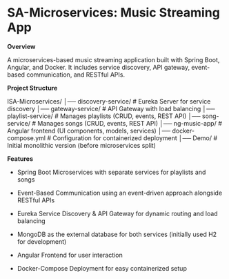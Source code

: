 # SA-Microservices: Music Streaming App

**Overview**

A microservices-based music streaming application built with Spring Boot, Angular, and Docker. It includes service discovery, API gateway, event-based communication, and RESTful APIs.

**Project Structure**

ISA-Microservices/
│── discovery-service/    # Eureka Server for service discovery
│── gateway-service/      # API Gateway with load balancing
│── playlist-service/     # Manages playlists (CRUD, events, REST API)
│── song-service/         # Manages songs (CRUD, events, REST API)
│── ng-music-app/         # Angular frontend (UI components, models, services)
│── docker-compose.yml    # Configuration for containerized deployment
│── Demo/                 # Initial monolithic version (before microservices split)

**Features**

- Spring Boot Microservices with separate services for playlists and songs

- Event-Based Communication using an event-driven approach alongside RESTful APIs

- Eureka Service Discovery & API Gateway for dynamic routing and load balancing

- MongoDB as the external database for both services (initially used H2 for development)

- Angular Frontend for user interaction

- Docker-Compose Deployment for easy containerized setup

